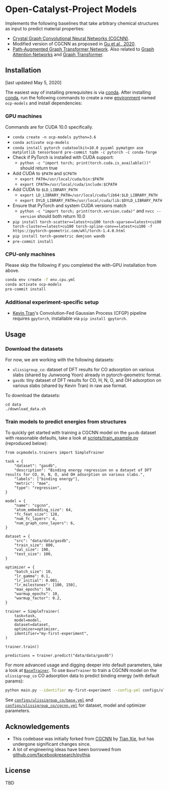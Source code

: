 # Open-Catalyst-Project Models

Implements the following baselines that take arbitrary chemical structures as
input to predict material properties:
- [Crystal Graph Convolutional Neural Networks (CGCNN)](https://link.aps.org/doi/10.1103/PhysRevLett.120.145301).
- Modified version of CGCNN as proposed in [Gu et al., 2020](https://pubs.acs.org/doi/abs/10.1021/acs.jpclett.0c00634).
- [Path-Augmented Graph Transformer Network](https://arxiv.org/abs/1905.12712).
Also related to [Graph Attention Networks](https://arxiv.org/abs/1710.10903) and
[Graph Transformer](https://openreview.net/forum?id=HJei-2RcK7).

##  Installation

[last updated May 5, 2020]

The easiest way of installing prerequisites is via [conda](https://conda.io/docs/index.html).
After installing [conda](http://conda.pydata.org/), run the following commands
to create a new [environment](https://conda.io/docs/user-guide/tasks/manage-environments.html)
named `ocp-models` and install dependencies:

### GPU machines

Commands are for CUDA 10.0 specifically.

- `conda create -n ocp-models python=3.6`
- `conda activate ocp-models`
- `conda install pytorch cudatoolkit=10.0 pyyaml pymatgen ase matplotlib tensorboard pre-commit tqdm -c pytorch -c conda-forge`
- Check if PyTorch is installed with CUDA support:
    - `python -c "import torch; print(torch.cuda.is_available())"` should return true
- Add CUDA to `$PATH` and `$CPATH`
    - `export PATH=/usr/local/cuda/bin:$PATH`
    - `export CPATH=/usr/local/cuda/include:$CPATH`
- Add CUDA to `$LD_LIBRARY_PATH`
    - `export LD_LIBRARY_PATH=/usr/local/cuda/lib64:$LD_LIBRARY_PATH`
    - `export DYLD_LIBRARY_PATH=/usr/local/cuda/lib:$DYLD_LIBRARY_PATH`
- Ensure that PyTorch and system CUDA versions match
    - `python -c "import torch; print(torch.version.cuda)"` and `nvcc --version` should both return 10.0
- `pip install torch-scatter==latest+cu100 torch-sparse==latest+cu100 torch-cluster==latest+cu100 torch-spline-conv==latest+cu100 -f https://pytorch-geometric.com/whl/torch-1.4.0.html`
- `pip install torch-geometric demjson wandb`
- `pre-commit install`

### CPU-only machines

Please skip the following if you completed the with-GPU installation from above.

```bash
conda env create -f env.cpu.yml
conda activate ocp-models
pre-commit install
```

### Additional experiment-specific setup

- [Kevin Tran](https://github.com/ktran9891)'s Convolution-Fed Gaussian Process
  (CFGP) pipeline requires `gpytorch`, installable via `pip install gpytorch`.

## Usage

### Download the datasets

For now, we are working with the following datasets:
- `ulissigroup_co`: dataset of DFT results for CO adsorption on various slabs (shared by Junwoong Yoon) already in pytorch-geometric format.
- `gasdb`: tiny dataset of DFT results for CO, H, N, O, and OH adsorption on various slabs (shared by Kevin Tran) in raw ase format.

To download the datasets:

```
cd data
./download_data.sh
```

### Train models to predict energies from structures

To quickly get started with training a CGCNN model on the `gasdb` dataset
with reasonable defaults, take a look at
[scripts/train_example.py](https://github.com/Open-Catalyst-Project/baselines/blob/master/scripts/train_example.py)
(reproduced below):

```
from ocpmodels.trainers import SimpleTrainer

task = {
    "dataset": "gasdb",
    "description": "Binding energy regression on a dataset of DFT results for CO, H, N, O, and OH adsorption on various slabs.",
    "labels": ["binding energy"],
    "metric": "mae",
    "type": "regression",
}

model = {
    "name": "cgcnn",
    "atom_embedding_size": 64,
    "fc_feat_size": 128,
    "num_fc_layers": 4,
    "num_graph_conv_layers": 6,
}

dataset = {
    "src": "data/data/gasdb",
    "train_size": 800,
    "val_size": 100,
    "test_size": 100,
}

optimizer = {
    "batch_size": 10,
    "lr_gamma": 0.1,
    "lr_initial": 0.001,
    "lr_milestones": [100, 150],
    "max_epochs": 50,
    "warmup_epochs": 10,
    "warmup_factor": 0.2,
}

trainer = SimpleTrainer(
    task=task,
    model=model,
    dataset=dataset,
    optimizer=optimizer,
    identifier="my-first-experiment",
)

trainer.train()

predictions = trainer.predict("data/data/gasdb")
```

For more advanced usage and digging deeper into default parameters, take a look
at [`BaseTrainer`](https://github.com/Open-Catalyst-Project/baselines/blob/master/ocpmodels/trainers/base_trainer.py). To use `BaseTrainer` to train a CGCNN model
on the `ulissigroup_co` CO adsorption data to predict binding energy (with
default params):

```bash
python main.py --identifier my-first-experiment --config-yml configs/ulissigroup_co/cgcnn.yml
```

See [`configs/ulissigroup_co/base.yml`](https://github.com/Open-Catalyst-Project/baselines/blob/master/configs/ulissigroup_co/base.yml) and [`configs/ulissigroup_co/cgcnn.yml`](https://github.com/Open-Catalyst-Project/baselines/blob/master/configs/ulissigroup_co/cgcnn.yml) for dataset, model and optimizer parameters.

## Acknowledgements

- This codebase was initially forked from [CGCNN](https://github.com/txie-93/cgcnn)
by [Tian Xie](http://txie.me), but has undergone significant changes since.
- A lot of engineering ideas have been borrowed from [github.com/facebookresearch/pythia](https://github.com/facebookresearch/pythia).

## License

TBD

